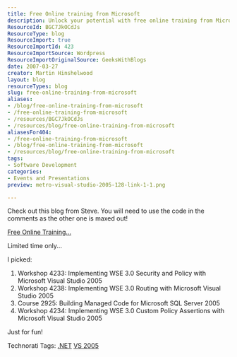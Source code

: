 ```yaml
---
title: Free Online training from Microsoft
description: Unlock your potential with free online training from Microsoft! Explore workshops and courses on Visual Studio 2005 and SQL Server 2005. Limited time only!
ResourceId: BGC7JkOCdJs
ResourceType: blog
ResourceImport: true
ResourceImportId: 423
ResourceImportSource: Wordpress
ResourceImportOriginalSource: GeeksWithBlogs
date: 2007-03-27
creator: Martin Hinshelwood
layout: blog
resourceTypes: blog
slug: free-online-training-from-microsoft
aliases:
- /blog/free-online-training-from-microsoft
- /free-online-training-from-microsoft
- /resources/BGC7JkOCdJs
- /resources/blog/free-online-training-from-microsoft
aliasesFor404:
- /free-online-training-from-microsoft
- /blog/free-online-training-from-microsoft
- /resources/blog/free-online-training-from-microsoft
tags:
- Software Development
categories:
- Events and Presentations
preview: metro-visual-studio-2005-128-link-1-1.png

---
```

Check out this blog from Steve. You will need to use the code in the comments as the other one is maxed out!

[Free Online Training...](http://geekswithblogs.net/thesenator/archive/2007/03/26/109865.aspx)

Limited time only...

I picked:

1. Workshop 4233: Implementing WSE 3.0 Security and Policy with Microsoft Visual Studio 2005
2. Workshop 4238: Implementing WSE 3.0 Routing with Microsoft Visual Studio 2005
3. Course 2925: Building Managed Code for Microsoft SQL Server 2005
4. Workshop 4234: Implementing WSE 3.0 Custom Policy Assertions with Microsoft Visual Studio 2005

Just for fun!

Technorati Tags: [.NET](http://technorati.com/tags/.NET) [VS 2005](http://technorati.com/tags/VS+2005)
